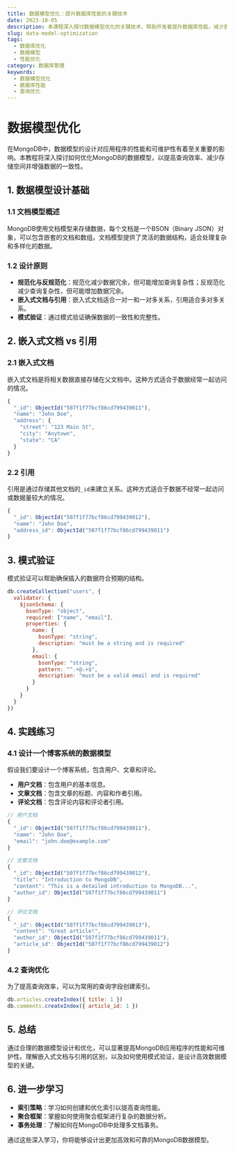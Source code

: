 ```yaml
---
title: 数据模型优化：提升数据库性能的关键技术
date: 2023-10-05
description: 本课程深入探讨数据模型优化的关键技术，帮助开发者提升数据库性能，减少查询时间和资源消耗。
slug: data-model-optimization
tags:
  - 数据库优化
  - 数据模型
  - 性能优化
category: 数据库管理
keywords:
  - 数据模型优化
  - 数据库性能
  - 查询优化
---
```


# 数据模型优化

在MongoDB中，数据模型的设计对应用程序的性能和可维护性有着至关重要的影响。本教程将深入探讨如何优化MongoDB的数据模型，以提高查询效率、减少存储空间并增强数据的一致性。

## 1. 数据模型设计基础

### 1.1 文档模型概述

MongoDB使用文档模型来存储数据，每个文档是一个BSON（Binary JSON）对象，可以包含嵌套的文档和数组。文档模型提供了灵活的数据结构，适合处理复杂和多样化的数据。

### 1.2 设计原则

- **规范化与反规范化**：规范化减少数据冗余，但可能增加查询复杂性；反规范化减少查询复杂性，但可能增加数据冗余。
- **嵌入式文档与引用**：嵌入式文档适合一对一和一对多关系，引用适合多对多关系。
- **模式验证**：通过模式验证确保数据的一致性和完整性。

## 2. 嵌入式文档 vs 引用

### 2.1 嵌入式文档

嵌入式文档是将相关数据直接存储在父文档中。这种方式适合于数据经常一起访问的情况。

```javascript
{
  "_id": ObjectId("507f1f77bcf86cd799439011"),
  "name": "John Doe",
  "address": {
    "street": "123 Main St",
    "city": "Anytown",
    "state": "CA"
  }
}
```

### 2.2 引用

引用是通过存储其他文档的`_id`来建立关系。这种方式适合于数据不经常一起访问或数据量较大的情况。

```javascript
{
  "_id": ObjectId("507f1f77bcf86cd799439012"),
  "name": "John Doe",
  "address_id": ObjectId("507f1f77bcf86cd799439011")
}
```

## 3. 模式验证

模式验证可以帮助确保插入的数据符合预期的结构。

```javascript
db.createCollection("users", {
  validator: {
    $jsonSchema: {
      bsonType: "object",
      required: ["name", "email"],
      properties: {
        name: {
          bsonType: "string",
          description: "must be a string and is required"
        },
        email: {
          bsonType: "string",
          pattern: "^.+@.+$",
          description: "must be a valid email and is required"
        }
      }
    }
  }
})
```

## 4. 实践练习

### 4.1 设计一个博客系统的数据模型

假设我们要设计一个博客系统，包含用户、文章和评论。

- **用户文档**：包含用户的基本信息。
- **文章文档**：包含文章的标题、内容和作者引用。
- **评论文档**：包含评论内容和评论者引用。

```javascript
// 用户文档
{
  "_id": ObjectId("507f1f77bcf86cd799439011"),
  "name": "John Doe",
  "email": "john.doe@example.com"
}

// 文章文档
{
  "_id": ObjectId("507f1f77bcf86cd799439012"),
  "title": "Introduction to MongoDB",
  "content": "This is a detailed introduction to MongoDB...",
  "author_id": ObjectId("507f1f77bcf86cd799439011")
}

// 评论文档
{
  "_id": ObjectId("507f1f77bcf86cd799439013"),
  "content": "Great article!",
  "author_id": ObjectId("507f1f77bcf86cd799439011"),
  "article_id": ObjectId("507f1f77bcf86cd799439012")
}
```

### 4.2 查询优化

为了提高查询效率，可以为常用的查询字段创建索引。

```javascript
db.articles.createIndex({ title: 1 })
db.comments.createIndex({ article_id: 1 })
```

## 5. 总结

通过合理的数据模型设计和优化，可以显著提高MongoDB应用程序的性能和可维护性。理解嵌入式文档与引用的区别，以及如何使用模式验证，是设计高效数据模型的关键。

## 6. 进一步学习

- **索引策略**：学习如何创建和优化索引以提高查询性能。
- **聚合框架**：掌握如何使用聚合框架进行复杂的数据分析。
- **事务处理**：了解如何在MongoDB中处理多文档事务。

通过这些深入学习，你将能够设计出更加高效和可靠的MongoDB数据模型。